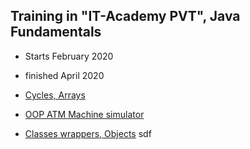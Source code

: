 ## Training in **"IT-Academy PVT"**, Java Fundamentals
* Starts February 2020
* finished April 2020

* [Cycles, Arrays](https://github.com/alexkur80/PVTCourse2020/tree/master/src/com/myproject/lection03)
* [OOP ATM Machine simulator](https://github.com/alexkur80/PVTCourse2020/tree/master/src/com/myproject/lection04)
* [Classes wrappers, Objects](https://github.com/alexkur80/PVTCourse2020/tree/master/src/com/myproject/lection05)
sdf